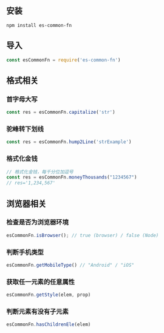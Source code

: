 ## 安装

```
npm install es-common-fn
```

## 导入

```js
const esCommonFn = require('es-common-fn')
```
## 格式相关

### 首字母大写
```javascript
const res = esCommonFn.capitalize('str')
```

### 驼峰转下划线
```javascript
const res = esCommonFn.hump2Line('strExample')
```

### 格式化金钱
```javascript
// 格式化金钱，每千分位加逗号
const res = esCommonFn.moneyThousands("1234567")
// res='1,234,567'
```


## 浏览器相关

### 检查是否为浏览器环境
```js
esCommonFn.isBrowser(); // true (browser) / false (Node)
```

### 判断手机类型
```javascript
esCommonFn.getMobileType() // "Android" / "iOS"
```

### 获取任一元素的任意属性
```javascript
esCommonFn.getStyle(elem, prop)
```

### 判断元素有没有子元素
```javascript
esCommonFn.hasChildrenEle(elem)
```
